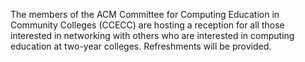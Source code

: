 The members of the ACM Committee for Computing Education in Community Colleges (CCECC) are hosting a reception for all those interested in networking with others who are interested in computing education at two-year colleges. Refreshments will be provided. 
